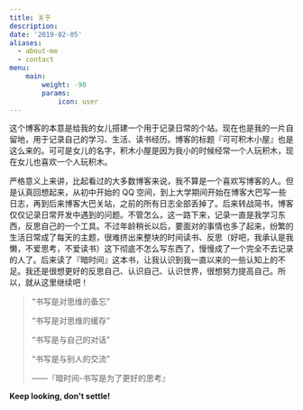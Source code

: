 ```yaml
---
title: 关于
description:
date: '2019-02-05'
aliases:
  - about-me
  - contact
menu:
    main: 
        weight: -90
        params:
            icon: user
---
```


这个博客的本意是给我的女儿搭建一个用于记录日常的个站。现在也是我的一片自留地，用于记录自己的学习、生活、读书经历。博客的标题『可可积木小屋』也是这么来的。可可是女儿的名字，积木小屋是因为我小的时候经常一个人玩积木，现在女儿也喜欢一个人玩积木。

严格意义上来讲，比起看过的大多数博客来说，我不算是一个喜欢写博客的人。但是认真回想起来，从初中开始的 QQ 空间，到上大学期间开始在博客大巴写一些日志，再到后来博客大巴关站，之前的所有日志全部丢掉了。后来转战简书，博客仅仅记录日常开发中遇到的问题。不管怎么，这一路下来，记录一直是我学习东西，反思自己的一个工具。不过年龄稍长以后，要面对的事情也多了起来，纷繁的生活日常成了每天的主题，很难挤出来整块的时间读书、反思（好吧，我承认是我懒，不爱思考，不爱读书）这下彻底不怎么写东西了，慢慢成了一个完全不去记录的人了。后来读了『暗时间』这本书，让我认识到我一直以来的一些认知上的不足。我还是很想更好的反思自己、认识自己、认识世界，很想努力提高自己。所以，就从这里继续吧！
> “书写是对思维的备忘”
> 
> “书写是对思维的缓存”
> 
> “书写是与自己的对话”
> 
> “书写是与别人的交流”
>                   
>  ——『暗时间-书写是为了更好的思考』


 **Keep looking, don't settle!**
